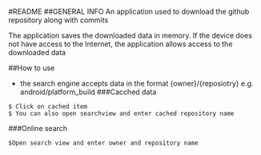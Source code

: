 #README
##GENERAL INFO
An application used to download the github repository along with commits

The application saves the downloaded data in memory.
If the device does not have access to the Internet, the application allows access to the downloaded data

##How to use
* the search engine accepts data in the format {owner}/{reposiotry} e.g. android/platform_build
###Cacched data
```
$ Click on cached item
$ You can also open searchview and enter cached repository name
```

###Online search
```
$Open search view and enter owner and repository name
```
